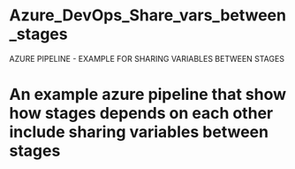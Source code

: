 # Azure_DevOps_Share_vars_between_stages
AZURE PIPELINE - EXAMPLE FOR SHARING VARIABLES BETWEEN STAGES
# An example azure pipeline that show how stages depends on each other include sharing variables between stages
